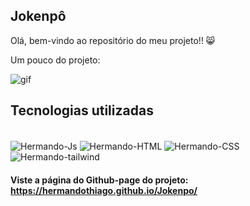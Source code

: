 ## Jokenpô

Olá, bem-vindo ao repositório do meu projeto!! :smile_cat:

Um pouco do projeto:

![gif](https://user-images.githubusercontent.com/90439416/135621115-1aa7787f-202d-45e1-aa21-ee0277eadef7.gif)

## Tecnologias utilizadas

<div style="display: inline_block"><br>
    <img align="center" alt="Hermando-Js" src="https://img.shields.io/badge/JavaScript-323330?style=for-the-badge&logo=javascript&logoColor=F7DF1E">
    <img align="center" alt="Hermando-HTML" src="https://img.shields.io/badge/HTML5-E34F26?style=for-the-badge&logo=html5&logoColor=white">
    <img align="center" alt="Hermando-CSS"  src="https://img.shields.io/badge/CSS3-1572B6?style=for-the-badge&logo=css3&logoColor=white">
    <img align="center" alt="Hermando-tailwind" src="https://img.shields.io/badge/Tailwind_CSS-38B2AC?style=for-the-badge&logo=tailwind-css&logoColor=white" />
</div>

#### Viste a página do Github-page do projeto: https://hermandothiago.github.io/Jokenpo/
